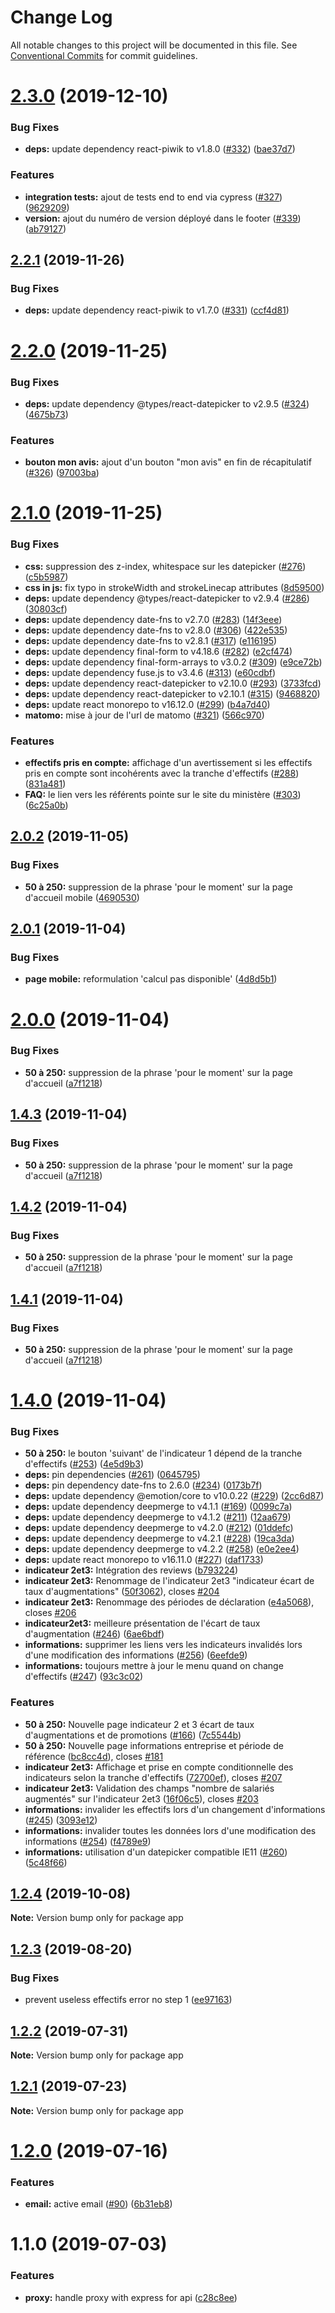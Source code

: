 # Change Log

All notable changes to this project will be documented in this file.
See [Conventional Commits](https://conventionalcommits.org) for commit guidelines.

# [2.3.0](https://github.com/SocialGouv/egapro/compare/v2.2.1...v2.3.0) (2019-12-10)


### Bug Fixes

* **deps:** update dependency react-piwik to v1.8.0 ([#332](https://github.com/SocialGouv/egapro/issues/332)) ([bae37d7](https://github.com/SocialGouv/egapro/commit/bae37d7))


### Features

* **integration tests:** ajout de tests end to end via cypress ([#327](https://github.com/SocialGouv/egapro/issues/327)) ([9629209](https://github.com/SocialGouv/egapro/commit/9629209))
* **version:** ajout du numéro de version déployé dans le footer ([#339](https://github.com/SocialGouv/egapro/issues/339)) ([ab79127](https://github.com/SocialGouv/egapro/commit/ab79127))





## [2.2.1](https://github.com/SocialGouv/egapro/compare/v2.2.0...v2.2.1) (2019-11-26)


### Bug Fixes

* **deps:** update dependency react-piwik to v1.7.0 ([#331](https://github.com/SocialGouv/egapro/issues/331)) ([ccf4d81](https://github.com/SocialGouv/egapro/commit/ccf4d81))





# [2.2.0](https://github.com/SocialGouv/egapro/compare/v2.1.0...v2.2.0) (2019-11-25)


### Bug Fixes

* **deps:** update dependency @types/react-datepicker to v2.9.5 ([#324](https://github.com/SocialGouv/egapro/issues/324)) ([4675b73](https://github.com/SocialGouv/egapro/commit/4675b73))


### Features

* **bouton mon avis:** ajout d'un bouton "mon avis" en fin de récapitulatif ([#326](https://github.com/SocialGouv/egapro/issues/326)) ([97003ba](https://github.com/SocialGouv/egapro/commit/97003ba))





# [2.1.0](https://github.com/SocialGouv/egapro/compare/v2.0.2...v2.1.0) (2019-11-25)


### Bug Fixes

* **css:** suppression des z-index, whitespace sur les datepicker ([#276](https://github.com/SocialGouv/egapro/issues/276)) ([c5b5987](https://github.com/SocialGouv/egapro/commit/c5b5987))
* **css in js:** fix typo in strokeWidth and strokeLinecap attributes ([8d59500](https://github.com/SocialGouv/egapro/commit/8d59500))
* **deps:** update dependency @types/react-datepicker to v2.9.4 ([#286](https://github.com/SocialGouv/egapro/issues/286)) ([30803cf](https://github.com/SocialGouv/egapro/commit/30803cf))
* **deps:** update dependency date-fns to v2.7.0 ([#283](https://github.com/SocialGouv/egapro/issues/283)) ([14f3eee](https://github.com/SocialGouv/egapro/commit/14f3eee))
* **deps:** update dependency date-fns to v2.8.0 ([#306](https://github.com/SocialGouv/egapro/issues/306)) ([422e535](https://github.com/SocialGouv/egapro/commit/422e535))
* **deps:** update dependency date-fns to v2.8.1 ([#317](https://github.com/SocialGouv/egapro/issues/317)) ([e116195](https://github.com/SocialGouv/egapro/commit/e116195))
* **deps:** update dependency final-form to v4.18.6 ([#282](https://github.com/SocialGouv/egapro/issues/282)) ([e2cf474](https://github.com/SocialGouv/egapro/commit/e2cf474))
* **deps:** update dependency final-form-arrays to v3.0.2 ([#309](https://github.com/SocialGouv/egapro/issues/309)) ([e9ce72b](https://github.com/SocialGouv/egapro/commit/e9ce72b))
* **deps:** update dependency fuse.js to v3.4.6 ([#313](https://github.com/SocialGouv/egapro/issues/313)) ([e60cdbf](https://github.com/SocialGouv/egapro/commit/e60cdbf))
* **deps:** update dependency react-datepicker to v2.10.0 ([#293](https://github.com/SocialGouv/egapro/issues/293)) ([3733fcd](https://github.com/SocialGouv/egapro/commit/3733fcd))
* **deps:** update dependency react-datepicker to v2.10.1 ([#315](https://github.com/SocialGouv/egapro/issues/315)) ([9468820](https://github.com/SocialGouv/egapro/commit/9468820))
* **deps:** update react monorepo to v16.12.0 ([#299](https://github.com/SocialGouv/egapro/issues/299)) ([b4a7d40](https://github.com/SocialGouv/egapro/commit/b4a7d40))
* **matomo:** mise à jour de l'url de matomo ([#321](https://github.com/SocialGouv/egapro/issues/321)) ([566c970](https://github.com/SocialGouv/egapro/commit/566c970))


### Features

* **effectifs pris en compte:** affichage d'un avertissement si les effectifs pris en compte sont incohérents avec la tranche d'effectifs ([#288](https://github.com/SocialGouv/egapro/issues/288)) ([831a481](https://github.com/SocialGouv/egapro/commit/831a481))
* **FAQ:** le lien vers les référents pointe sur le site du ministère ([#303](https://github.com/SocialGouv/egapro/issues/303)) ([6c25a0b](https://github.com/SocialGouv/egapro/commit/6c25a0b))





## [2.0.2](https://github.com/SocialGouv/egapro/compare/v2.0.1...v2.0.2) (2019-11-05)


### Bug Fixes

* **50 à 250:** suppression de la phrase 'pour le moment' sur la page d'accueil mobile ([4690530](https://github.com/SocialGouv/egapro/commit/4690530))





## [2.0.1](https://github.com/SocialGouv/egapro/compare/v2.0.0...v2.0.1) (2019-11-04)


### Bug Fixes

* **page mobile:** reformulation 'calcul pas disponible' ([4d8d5b1](https://github.com/SocialGouv/egapro/commit/4d8d5b1))





# [2.0.0](https://github.com/SocialGouv/egapro/compare/v1.4.0...v2.0.0) (2019-11-04)


### Bug Fixes

* **50 à 250:** suppression de la phrase 'pour le moment' sur la page d'accueil ([a7f1218](https://github.com/SocialGouv/egapro/commit/a7f1218))





## [1.4.3](https://github.com/SocialGouv/egapro/compare/v1.4.0...v1.4.3) (2019-11-04)


### Bug Fixes

* **50 à 250:** suppression de la phrase 'pour le moment' sur la page d'accueil ([a7f1218](https://github.com/SocialGouv/egapro/commit/a7f1218))





## [1.4.2](https://github.com/SocialGouv/egapro/compare/v1.4.0...v1.4.2) (2019-11-04)


### Bug Fixes

* **50 à 250:** suppression de la phrase 'pour le moment' sur la page d'accueil ([a7f1218](https://github.com/SocialGouv/egapro/commit/a7f1218))





## [1.4.1](https://github.com/SocialGouv/egapro/compare/v1.4.0...v1.4.1) (2019-11-04)


### Bug Fixes

* **50 à 250:** suppression de la phrase 'pour le moment' sur la page d'accueil ([a7f1218](https://github.com/SocialGouv/egapro/commit/a7f1218))





# [1.4.0](https://github.com/SocialGouv/egapro/compare/v1.2.4...v1.4.0) (2019-11-04)


### Bug Fixes

* **50 à 250:** le bouton 'suivant' de l'indicateur 1 dépend de la tranche d'effectifs ([#253](https://github.com/SocialGouv/egapro/issues/253)) ([4e5d9b3](https://github.com/SocialGouv/egapro/commit/4e5d9b3))
* **deps:** pin dependencies ([#261](https://github.com/SocialGouv/egapro/issues/261)) ([0645795](https://github.com/SocialGouv/egapro/commit/0645795))
* **deps:** pin dependency date-fns to 2.6.0 ([#234](https://github.com/SocialGouv/egapro/issues/234)) ([0173b7f](https://github.com/SocialGouv/egapro/commit/0173b7f))
* **deps:** update dependency @emotion/core to v10.0.22 ([#229](https://github.com/SocialGouv/egapro/issues/229)) ([2cc6d87](https://github.com/SocialGouv/egapro/commit/2cc6d87))
* **deps:** update dependency deepmerge to v4.1.1 ([#169](https://github.com/SocialGouv/egapro/issues/169)) ([0099c7a](https://github.com/SocialGouv/egapro/commit/0099c7a))
* **deps:** update dependency deepmerge to v4.1.2 ([#211](https://github.com/SocialGouv/egapro/issues/211)) ([12aa679](https://github.com/SocialGouv/egapro/commit/12aa679))
* **deps:** update dependency deepmerge to v4.2.0 ([#212](https://github.com/SocialGouv/egapro/issues/212)) ([01ddefc](https://github.com/SocialGouv/egapro/commit/01ddefc))
* **deps:** update dependency deepmerge to v4.2.1 ([#228](https://github.com/SocialGouv/egapro/issues/228)) ([19ca3da](https://github.com/SocialGouv/egapro/commit/19ca3da))
* **deps:** update dependency deepmerge to v4.2.2 ([#258](https://github.com/SocialGouv/egapro/issues/258)) ([e0e2ee4](https://github.com/SocialGouv/egapro/commit/e0e2ee4))
* **deps:** update react monorepo to v16.11.0 ([#227](https://github.com/SocialGouv/egapro/issues/227)) ([daf1733](https://github.com/SocialGouv/egapro/commit/daf1733))
* **indicateur 2et3:** Intégration des reviews ([b793224](https://github.com/SocialGouv/egapro/commit/b793224))
* **indicateur 2et3:** Renommage de l'indicateur 2et3 "indicateur écart de taux d'augmentations" ([50f3062](https://github.com/SocialGouv/egapro/commit/50f3062)), closes [#204](https://github.com/SocialGouv/egapro/issues/204)
* **indicateur 2et3:** Renommage des périodes de déclaration ([e4a5068](https://github.com/SocialGouv/egapro/commit/e4a5068)), closes [#206](https://github.com/SocialGouv/egapro/issues/206)
* **indicateur2et3:** meilleure présentation de l'écart de taux d'augmentation ([#246](https://github.com/SocialGouv/egapro/issues/246)) ([6ae6bdf](https://github.com/SocialGouv/egapro/commit/6ae6bdf))
* **informations:** supprimer les liens vers les indicateurs invalidés lors d'une modification des informations ([#256](https://github.com/SocialGouv/egapro/issues/256)) ([6eefde9](https://github.com/SocialGouv/egapro/commit/6eefde9))
* **informations:** toujours mettre à jour le menu quand on change d'effectifs ([#247](https://github.com/SocialGouv/egapro/issues/247)) ([93c3c02](https://github.com/SocialGouv/egapro/commit/93c3c02))


### Features

* **50 à 250:** Nouvelle page indicateur 2 et 3 écart de taux d'augmentations et de promotions ([#166](https://github.com/SocialGouv/egapro/issues/166)) ([7c5544b](https://github.com/SocialGouv/egapro/commit/7c5544b))
* **50 à 250:** Nouvelle page informations entreprise et période de référence ([bc8cc4d](https://github.com/SocialGouv/egapro/commit/bc8cc4d)), closes [#181](https://github.com/SocialGouv/egapro/issues/181)
* **indicateur 2et3:** Affichage et prise en compte conditionnelle des indicateurs selon la tranche d'effectifs ([72700ef](https://github.com/SocialGouv/egapro/commit/72700ef)), closes [#207](https://github.com/SocialGouv/egapro/issues/207)
* **indicateur 2et3:** Validation des champs "nombre de salariés augmentés" sur l'indicateur 2et3 ([16f06c5](https://github.com/SocialGouv/egapro/commit/16f06c5)), closes [#203](https://github.com/SocialGouv/egapro/issues/203)
* **informations:** invalider les effectifs lors d'un changement d'informations ([#245](https://github.com/SocialGouv/egapro/issues/245)) ([3093e12](https://github.com/SocialGouv/egapro/commit/3093e12))
* **informations:** invalider toutes les données lors d'une modification des informations ([#254](https://github.com/SocialGouv/egapro/issues/254)) ([f4789e9](https://github.com/SocialGouv/egapro/commit/f4789e9))
* **informations:** utilisation d'un datepicker compatible IE11 ([#260](https://github.com/SocialGouv/egapro/issues/260)) ([5c48f66](https://github.com/SocialGouv/egapro/commit/5c48f66))





## [1.2.4](https://github.com/SocialGouv/egapro/compare/v1.2.3...v1.2.4) (2019-10-08)

**Note:** Version bump only for package app





## [1.2.3](https://github.com/SocialGouv/egapro/compare/v1.2.2...v1.2.3) (2019-08-20)


### Bug Fixes

* prevent useless effectifs error no step 1 ([ee97163](https://github.com/SocialGouv/egapro/commit/ee97163))





## [1.2.2](https://github.com/SocialGouv/egapro/compare/v1.2.1...v1.2.2) (2019-07-31)

**Note:** Version bump only for package app





## [1.2.1](https://github.com/SocialGouv/egapro/compare/v1.3.0...v1.2.1) (2019-07-23)

**Note:** Version bump only for package app





# [1.2.0](https://github.com/SocialGouv/egapro/compare/v1.1.0...v1.2.0) (2019-07-16)


### Features

* **email:** active email ([#90](https://github.com/SocialGouv/egapro/issues/90)) ([6b31eb8](https://github.com/SocialGouv/egapro/commit/6b31eb8))





# 1.1.0 (2019-07-03)


### Features

* **proxy:** handle proxy with express for api ([c28c8ee](https://github.com/SocialGouv/egapro/commit/c28c8ee))
